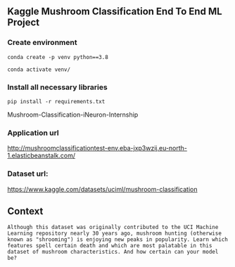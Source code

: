 ## Kaggle Mushroom Classification End To End ML Project

### Create environment
```
conda create -p venv python==3.8

conda activate venv/
```
### Install all necessary libraries
```
pip install -r requirements.txt
```
Mushroom-Classification-iNeuron-Internship

### Application url

http://mushroomclassificationtest-env.eba-jxp3wzij.eu-north-1.elasticbeanstalk.com/


### Dataset url:
https://www.kaggle.com/datasets/uciml/mushroom-classification

## Context
```
Although this dataset was originally contributed to the UCI Machine Learning repository nearly 30 years ago, mushroom hunting (otherwise known as "shrooming") is enjoying new peaks in popularity. Learn which features spell certain death and which are most palatable in this dataset of mushroom characteristics. And how certain can your model be?

